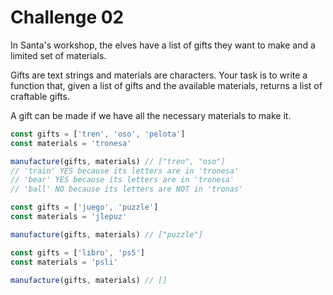 # Challenge 02

In Santa's workshop, the elves have a list of gifts they want to make and a limited set of materials.

Gifts are text strings and materials are characters. Your task is to write a function that, given a list of gifts and the available materials, returns a list of craftable gifts.

A gift can be made if we have all the necessary materials to make it.

```js
const gifts = ['tren', 'oso', 'pelota']
const materials = 'tronesa'

manufacture(gifts, materials) // ["tren", "oso"]
// 'train' YES because its letters are in 'tronesa'
// 'bear' YES because its letters are in 'tronesa'
// 'ball' NO because its letters are NOT in 'tronas'

const gifts = ['juego', 'puzzle']
const materials = 'jlepuz'

manufacture(gifts, materials) // ["puzzle"]

const gifts = ['libro', 'ps5']
const materials = 'psli'

manufacture(gifts, materials) // []
```
